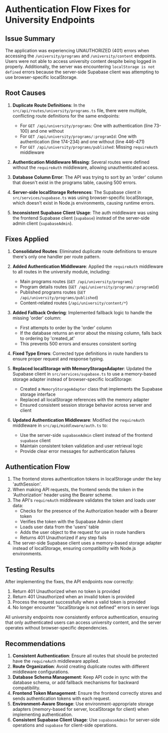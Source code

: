 # Authentication Flow Fixes for University Endpoints

## Issue Summary

The application was experiencing UNAUTHORIZED (401) errors when accessing the `/university/programs` and `/university/content` endpoints. Users were not able to access university content despite being logged in properly. Additionally, the server was encountering `localStorage is not defined` errors because the server-side Supabase client was attempting to use browser-specific localStorage.

## Root Causes

1. **Duplicate Route Definitions**: In the `src/api/routes/university/programs.ts` file, there were multiple, conflicting route definitions for the same endpoints:
   - For `GET /api/university/programs`: One with authentication (line 73-100) and one without
   - For `GET /api/university/programs/:programId`: One with authentication (line 174-234) and one without (line 446-471)
   - For `GET /api/university/programs/published`: Missing `requireAuth` middleware

2. **Authentication Middleware Missing**: Several routes were defined without the `requireAuth` middleware, allowing unauthenticated access.

3. **Database Column Error**: The API was trying to sort by an 'order' column that doesn't exist in the programs table, causing 500 errors.

4. **Server-side localStorage References**: The Supabase client in `src/services/supabase.ts` was using browser-specific localStorage, which doesn't exist in Node.js environments, causing runtime errors.

5. **Inconsistent Supabase Client Usage**: The auth middleware was using the frontend Supabase client (`supabase`) instead of the server-side admin client (`supabaseAdmin`).

## Fixes Applied

1. **Consolidated Routes**: Eliminated duplicate route definitions to ensure there's only one handler per route pattern.

2. **Added Authentication Middleware**: Applied the `requireAuth` middleware to all routes in the university module, including:
   - Main programs routes (`GET /api/university/programs`)
   - Program details routes (`GET /api/university/programs/:programId`)
   - Published programs routes (`GET /api/university/programs/published`)
   - Content-related routes (`/api/university/content/*`)

3. **Added Fallback Ordering**: Implemented fallback logic to handle the missing 'order' column:
   - First attempts to order by the 'order' column
   - If the database returns an error about the missing column, falls back to ordering by 'created_at'
   - This prevents 500 errors and ensures consistent sorting

4. **Fixed Type Errors**: Corrected type definitions in route handlers to ensure proper request and response typing.

5. **Replaced localStorage with MemoryStorageAdapter**: Updated the Supabase client in `src/services/supabase.ts` to use a memory-based storage adapter instead of browser-specific localStorage:
   - Created a `MemoryStorageAdapter` class that implements the Supabase storage interface
   - Replaced all localStorage references with the memory adapter
   - Ensured consistent session storage behavior across server and client

6. **Updated Authentication Middleware**: Modified the `requireAuth` middleware in `src/api/middleware/auth.ts` to:
   - Use the server-side `supabaseAdmin` client instead of the frontend `supabase` client
   - Maintain consistent token validation and user retrieval logic
   - Provide clear error messages for authentication failures

## Authentication Flow

1. The frontend stores authentication tokens in localStorage under the key 'authSession'.
2. When making API requests, the frontend sends the token in the 'Authorization' header using the Bearer scheme.
3. The API's `requireAuth` middleware validates the token and loads user data:
   - Checks for the presence of the Authorization header with a Bearer token
   - Verifies the token with the Supabase Admin client
   - Loads user data from the 'users' table
   - Adds the user object to the request for use in route handlers
   - Returns 401 Unauthorized if any step fails
4. The server-side Supabase client uses a memory-based storage adapter instead of localStorage, ensuring compatibility with Node.js environments.

## Testing Results

After implementing the fixes, the API endpoints now correctly:
1. Return 401 Unauthorized when no token is provided
2. Return 401 Unauthorized when an invalid token is provided
3. Process the request successfully when a valid token is provided
4. No longer encounter "localStorage is not defined" errors in server logs

All university endpoints now consistently enforce authentication, ensuring that only authenticated users can access university content, and the server operates without browser-specific dependencies.

## Recommendations

1. **Consistent Authentication**: Ensure all routes that should be protected have the `requireAuth` middleware applied.
2. **Route Organization**: Avoid creating duplicate routes with different middleware configurations.
3. **Database Schema Management**: Keep API code in sync with the database schema, or add fallback mechanisms for backward compatibility.
4. **Frontend Token Management**: Ensure the frontend correctly stores and sends authentication tokens with each request.
5. **Environment-Aware Storage**: Use environment-appropriate storage adapters (memory-based for server, localStorage for client) when implementing authentication.
6. **Consistent Supabase Client Usage**: Use `supabaseAdmin` for server-side operations and `supabase` for client-side operations. 